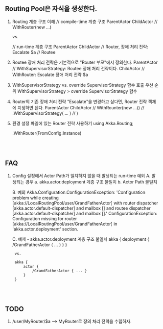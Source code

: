 ## Routing Pool은 자식을 생성한다.
	
1. Routing 계층 구조 이해
	// compile-time 계층 구조
	ParentActor
	ChildActor			// WithRouter(new ...)

	vs.

	// run-time 계층 구조
	ParentActor
	ChildActor			// Router, 장애 처리 전략: Escalate
	$a						// Routee

2. Routee 장애 처리 전략은 기본적으로 "Router 부모"에서 정의한다.
	ParentActor			// WithSupervisorStrategy: Routee 장애 처리 전략이다.
	ChildActor			// WithRouter: Escalate 장애 처리 전략
	$a

3. WithSupervisorStrategy vs. override SupervisorStrategy 함수 호출 우선 순위
	WithSupervisorStrategy > override SupervisorStrategy 함수

4. Router의 기존 장애 처리 전략 "Escalate"을 변경하고 싶다면,
   Router 전략 객체에 지정하면 된다.
	ParentActor
	ChildActor			// WithRounter(new ...()
							//		.WithSupervisorStrategy( ... )
							//	)

5. 환경 설정 파일에 있는 Router 전략 사용하기
	using Akka.Routing;

	.WithRouter(FromConfig.Instance)

<br/>
<br/>

## FAQ 
1. Config 설정에서 Actor Path가 일치하지 않을 때 발생되는 run-time 예외
	A. 발생되는 경우
		a. akka.actor.deployment 계층 구조 불일치
	    b. Actor Path 불일치

	B. 예외
	Akka.Configuration.ConfigurationException: 
		'Configuration problem while creating [akka://LocalRoutingPool/user/GrandFatherActor] 
		with router dispatcher [akka.actor.default-dispatcher] and mailbox [] 
		and routee dispatcher [akka.actor.default-dispatcher] and mailbox [].'
	ConfigurationException: 
		Configuration missing for router [akka://LocalRoutingPool/user/GrandFatherActor] 
		in 'akka.actor.deployment' section.

	C. 예제 - akka.actor.deployment 계층 구조 불일치
		akka {
			deployment {
				/GrandFatherActor { ... }
			}
		}

		vs. 

		akka {
			actor {
				/GrandFatherActor { ... }
			}
		}

<br/>
<br/>

## TODO 
1. /user/MyRouter/$a
			--> MyRouter로 장의 처리 전략을 수립하자.
